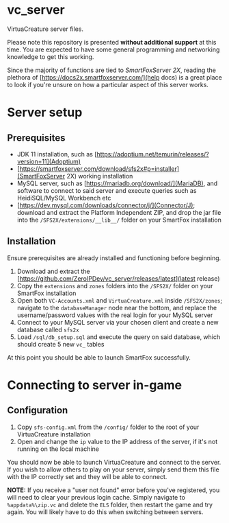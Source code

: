 # vc_server
VirtuaCreature server files.

Please note this repository is presented **without additional support** at this time. You are expected to have some general programming and networking knowledge to get this working.

Since the majority of functions are tied to *SmartFoxServer 2X*, reading the plethora of [https://docs2x.smartfoxserver.com/](help docs) is a great place to look if you're unsure on how a particular aspect of this server works.

# Server setup

## Prerequisites
* JDK 11 installation, such as [https://adoptium.net/temurin/releases/?version=11](Adoptium)
* [https://smartfoxserver.com/download/sfs2x#p=installer](SmartFoxServer 2X) working installation
* MySQL server, such as [https://mariadb.org/download/](MariaDB), and software to connect to said server and execute queries such as HeidiSQL/MySQL Workbench etc
* [https://dev.mysql.com/downloads/connector/j/](Connector/J); download and extract the Platform Independent ZIP, and drop the jar file into the `/SFS2X/extensions/__lib__/` folder on your SmartFox installation

## Installation
Ensure prerequisites are already installed and functioning before beginning.
1. Download and extract the [https://github.com/ZeroIPDev/vc_server/releases/latest](latest release)
2. Copy the `extensions` and `zones` folders into the `/SFS2X/` folder on your SmartFox installation
3. Open both `VC-Accounts.xml` and `VirtuaCreature.xml` inside `/SFS2X/zones`; navigate to the `databaseManager` node near the bottom, and replace the username/password values with the real login for your MySQL server
4. Connect to your MySQL server via your chosen client and create a new database called `sfs2x`
5. Load `/sql/db_setup.sql` and execute the query on said database, which should create 5 new `vc_` tables

At this point you should be able to launch SmartFox successfully.

# Connecting to server in-game

## Configuration
1. Copy `sfs-config.xml` from the `/config/` folder to the root of your VirtuaCreature installation
2. Open and change the `ip` value to the IP address of the server, if it's not running on the local machine

You should now be able to launch VirtuaCreature and connect to the server. If you wish to allow others to play on your server, simply send them this file with the IP correctly set and they will be able to connect.

**NOTE:** If you receive a "user not found" error before you've registered, you will need to clear your previous login cache. Simply navigate to `%appdata%\zip.vc` and delete the `ELS` folder, then restart the game and try again. You will likely have to do this when switching between servers.
